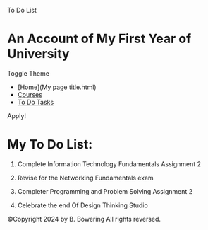  To Do List 

An Account of My First Year of University
=========================================

Toggle Theme

*   [Home](My page title.html)
*   [Courses](courses.html)
*   [To Do Tasks](#)

 Apply!

My To Do List:
==============

1.  Complete Information Technology Fundamentals Assignment 2
  
3.  Revise for the Networking Fundamentals exam
  
5.  Completer Programming and Problem Solving Assignment 2
  
7.  Celebrate the end Of Design Thinking Studio
  

  
  

©Copyright 2024 by B. Bowering All rights reversed.